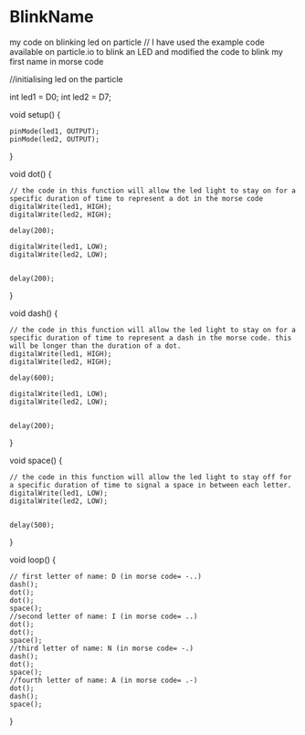 # BlinkName
my code on blinking led on particle
// I have used the example code available on particle.io to blink an LED and modified the code to blink my first name in morse code

//initialising led on the particle

int led1 = D0; 
int led2 = D7; 

void setup() {

    pinMode(led1, OUTPUT);
    pinMode(led2, OUTPUT);

}


void dot() {
    
    // the code in this function will allow the led light to stay on for a specific duration of time to represent a dot in the morse code
    digitalWrite(led1, HIGH);
    digitalWrite(led2, HIGH);
    
    delay(200);
    
    digitalWrite(led1, LOW);
    digitalWrite(led2, LOW);

 
    delay(200);
    
}

void dash() {
    
    // the code in this function will allow the led light to stay on for a specific duration of time to represent a dash in the morse code. this will be longer than the duration of a dot.
    digitalWrite(led1, HIGH);
    digitalWrite(led2, HIGH);
    
    delay(600);
    
    digitalWrite(led1, LOW);
    digitalWrite(led2, LOW);

 
    delay(200);
    
}

void space() {
    
    
    // the code in this function will allow the led light to stay off for a specific duration of time to signal a space in between each letter.
    digitalWrite(led1, LOW);
    digitalWrite(led2, LOW);

 
    delay(500);
}

void loop() {

    // first letter of name: D (in morse code= -..)
    dash();
    dot();
    dot();
    space();
    //second letter of name: I (in morse code= ..)
    dot();
    dot();
    space();
    //third letter of name: N (in morse code= -.)
    dash();
    dot();
    space();
    //fourth letter of name: A (in morse code= .-)
    dot();
    dash();
    space();
  
}

